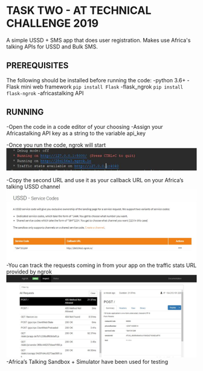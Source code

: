 # TASK TWO - AT TECHNICAL CHALLENGE 2019

A simple USSD + SMS app that does user registration. Makes use Africa's talking APIs for USSD and Bulk SMS.


## PREREQUISITES
The following should be installed before running the code:
  -python 3.6+
  -Flask mini web framework
     ```
    pip install Flask
    ```
  -flask_ngrok
      ```
    pip install flask-ngrok
    ```
  -africastalking API

## RUNNING
-Open the code in a code editor of your choosing
-Assign your Africastalking API key as a string to the variable api_key

-Once you run the code, ngrok will start
![ngrokStart](ngrokInPycharm.JPG)
 
-Copy the second URL and use it as your callback URL on your Africa’s talking USSD channel
 ![ngrokURL](SandboxNgrokURL.JPG)
-You can track the requests coming in from your app on the traffic stats URL provided by ngrok
 ![ngrokRequests](ngrokRequest.JPG)
-Africa’s Talking Sandbox + Simulator have been used for testing













